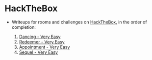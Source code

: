 # HackTheBox

* Writeups for rooms and challenges on [HackTheBox](https://app.hackthebox.com/home), in the order of completion:

    1. [Dancing - Very Easy](Dancing.md)
    2. [Redeemer - Very Easy](Redeemer.md)
    3. [Appointment - Very Easy](Appointment.md)
    4. [Sequel - Very Easy](Sequel.md)
